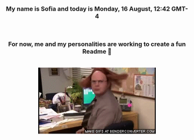 


<div align="center">
<h3 >My name is Sofia and today is Monday, 16 August, 12:42 GMT-4</h3><br>
<h3 >For now, me and my personalities are working to create a fun Readme 👋
</h3><br>
<img src='img/dwight.gif' alt='working...'/>
</div>
